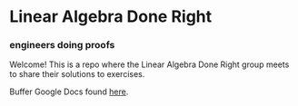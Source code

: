 # Linear Algebra Done Right
### engineers doing proofs

Welcome! This is a repo where the Linear Algebra Done Right group meets to share their solutions to exercises.

Buffer Google Docs found [here](https://docs.google.com/document/d/1EQpd8CbeIZYkSW93793AAVwHWn4N1X4HJI_aGS05YtE/edit).

